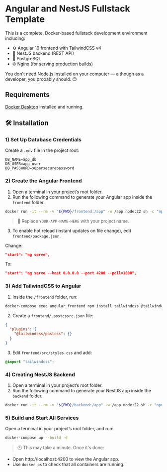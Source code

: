 # Angular and NestJS Fullstack Template

This is a complete, Docker-based fullstack development environment including:
- ⚙️ Angular 19 frontend with TailwindCSS v4
- 🧠 NestJS backend (REST API)
- 🐘 PostgreSQL
- 🌐 Nginx (for serving production builds)

You don't need Node.js installed on your computer — although as a developer, you probably should. 😉

## Requirements
[Docker Desktop](https://www.docker.com/products/docker-desktop) installed and running.

## 🛠️ Installation

### 1) Set Up Database Credentials
Create a `.env` file in the project root:
```dotenv
DB_NAME=app_db
DB_USER=app_user
DB_PASSWORD=supersecurepassword
```
### 2) Create the Angular Frontend
1. Open a terminal in your project’s root folder.
2. Run the following command to generate your Angular app inside the `frontend` folder.
```bash
docker run -it --rm -v "${PWD}/frontend:/app" -w /app node:22 sh -c "npm install -g @angular/cli && ng new YOUR-APP-NAME-HERE --directory=. --style=css --routing --strict --skip-git --skip-install --force"
```
>🔧 Replace  `YOUR-APP-NAME-HERE` with your project name.
3. To enable hot reload (instant updates on file change), edit `frontend/package.json`.
 
Change:
```json
"start": "ng serve",
```
To:
```json
"start": "ng serve --host 0.0.0.0 --port 4200 --poll=1000",
```
### 3) Add TailwindCSS to Angular
1. Inside the `/frontend` folder, run:
```bash
docker-compose exec angular_frontend npm install tailwindcss @tailwindcss/postcss postcss --force
```
2. Create a `frontend/.postcssrc.json` file:
```json
{
  "plugins": {
    "@tailwindcss/postcss": {}
  }
}
```
3. Edit `frontend/src/styles.css` and add:
```css
@import "tailwindcss";
```
### 4) Creating NestJS Backend
1. Open a terminal in your project’s root folder.
2. Run the following command to generate your NestJS app inside the `backend` folder.
```bash
docker run -it --rm -v "${PWD}/backend:/app" -w /app node:22 sh -c "npm install -g @nestjs/cli && nest new app --directory=. --skip-git --package-manager=npm --strict"
```
### 5) Build and Start All Services
Open a terminal in your project’s root folder, and run:
```bash
docker-compose up --build -d
```
>🕐 This may take a minute. Once it's done:
- Open http://localhost:4200 to view the Angular app.
- Use `docker ps` to check that all containers are running.
